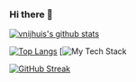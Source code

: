### Hi there 👋

<!--
**vnijhuis-sqills/vnijhuis-sqills** is a ✨ _special_ ✨ repository because its `README.md` (this file) appears on your GitHub profile.

Here are some ideas to get you started:

- 🔭 I’m currently working on ...
- 🌱 I’m currently learning ...
- 👯 I’m looking to collaborate on ...
- 🤔 I’m looking for help with ...
- 💬 Ask me about ...
- 📫 How to reach me: ...
- 😄 Pronouns: ...
- ⚡ Fun fact: ...
-->

[![vnijhuis's github stats](https://github-readme-stats.vercel.app/api?username=vnijhuis-sqills&count_private=true&show_icons=true&theme=catppuccin_latte)](https://github.com/vnijhuis-sqills)

[![Top Langs](https://github-readme-stats.vercel.app/api/top-langs/?username=vnijhuis-sqills)](https://github.com/vnijhuis-sqills)
[![My Tech Stack](https://github-readme-tech-stack.vercel.app/api/cards?lineCount=1&theme=catppuccin_latte&bg=%23eff1f5&badge=%23e6e9ef&border=%239ca0b0&titleColor=%23179299)

[![GitHub Streak](https://streak-stats.demolab.com?user=vnijhuis-sqills&theme=catppuccin-latte&exclude_days=Sun%2CSat)](https://git.io/streak-stats)
